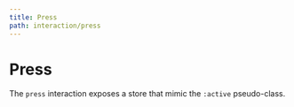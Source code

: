 ```yaml
---
title: Press
path: interaction/press
---
```


# Press

The `press` interaction exposes a store that mimic the `:active` pseudo-class.
